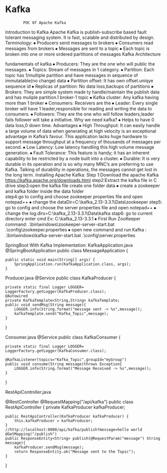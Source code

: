 # Kafka

			POC Of Apache Kafka
Introduction to Kafka
Apache Kafka is publish-subscribe based fault tolerant messaging system. It is fast, scalable and distributed by design.
Terminology:
⦁	Producers send messages to brokers
⦁	Consumers read messages from brokers
⦁	Messages are sent to a topic
⦁	Each topic is broken into one or more ordered partitions of messages
Kafka Architecture

 
fundamentals of kafka
⦁	Producers: They are the one who will public the messages.
⦁	 Topics:  Stream of messages in 1 category.
⦁	Partition: Each topic has 1/multiple partition and have messages in sequence of immutatable(no change) data
⦁	Partition offset: It has own offset.uniqye sequence id
⦁	Replicas of partition: No data loss,backups of partitions
⦁	Brokers:  They are simple system made ty handle/maintain the publish data and has muliple partition.1 broker-1 topic
⦁	Kafka cluster: Any kafka having more than 1 broker
⦁	Consumers: Receivers are the
⦁	Leader: Every single broker will have 1 leader,responsible for reading and writing the data to consumers.
⦁	Followers: They are the one who will follow leaders,leader fails follower will take a initiative.
Why we need kafka?
⦁	Helps to have 0 data loss,0 down time.
Advantages
⦁	High Throughput: It can easily handle a large volume of data when generating at high velocity is an exceptional advantage in Kafka’s favour. This application lacks huge hardware to support message throughput at a frequency of thousands of messages per second.
⦁	Low Latency: Low latency handling this high volume message generation.
⦁	Fault Tolerance: This feature is handy; it has an inherent capability to be restricted by a node built into a cluster.
⦁	Durable: It is very durable in its operation and is so why many MNC’s are preferring to use Kafka. Talking of durability in operations, the messages cannot get lost in the long term.
Installing Apache Kafka:
Step 1:Download the apache Kafka https://kafka.apache.org/downloads.html
step2:Extract the kafka file in C drive
step3:open the kafka file create one folder data 
⦁	create a zookeeper and kafka folder inside the data folder		
step4:go to config and choose zookeeper properties file and open notepad++
⦁	change the dataDir=C:\kafka_2.13-3.3.1\Data\zookeeper
step5: go to config and choose the server properties file and open notepad++
⦁	change the log.dirs=C:\kafka_2.13-3.3.1\Data\kafka
stap6: go to current directory enter cmd Ex: C:\kafka_2.13-3.3.1
⦁	First Run ZooKeeper command:
		 .\bin\windows\zookeeper-server-start.bat .\config\zookeeper.properties
⦁	open new command and run Kafka :
    		.\bin\windows\kafka-server-start.bat .\config\server.properties

SpringBoot With Kafka Implementation:
KafkaApplication.java
@SpringBootApplication
public class MessageApplication {

	public static void main(String[] args) {
		SpringApplication.run(KafkaApplication.class, args);
	}

Producer.java
@Service
public class KafkaProducer {

    private static final Logger LOGGER= LoggerFactory.getLogger(KafkaProducer.class);
    @Autowired
    private KafkaTemplate<String,String> kafkaTemplate;
    public void sendMsg(String message){
        LOGGER.info(String.format("message sent -> %s",message));
        kafkaTemplate.send("Kafka_Topic",message);
    }
}

Consumer.java
@Service
public class KafkaConsumer {

    private static final Logger LOGGER= LoggerFactory.getLogger(KafkaConsumer.class);

    @KafkaListener(topics="Kafka_Topic",groupId="myGroup")
    public void consume(String message)throws Exception{
        LOGGER.info(String.format("Message Received -> %s",message));
    }

}

RestApiController.java

@RestController
@RequestMapping("/api/kafka")
public class RestApiController {
    private KafkaProducer kafkaProducer;

    public RestApiController(KafkaProducer kafkaProducer) {
        this.kafkaProducer = kafkaProducer;
    }
    //http://localhost:8080/api/kafka/publish?message=hello world
    @GetMapping("/publish")
    public ResponseEntity<String> publish(@RequestParam("message") String message){
        kafkaProducer.sendMsg(message);
        return ResponseEntity.ok("Message sent to the Topic");
    }
}
